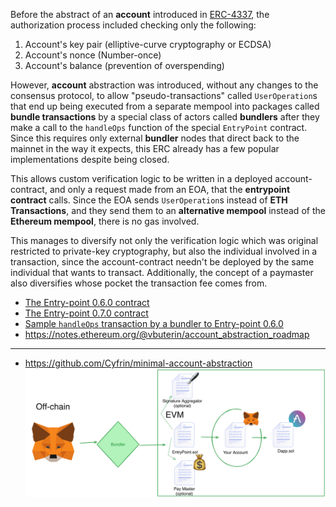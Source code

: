 
Before the abstract of an __account__ introduced in [ERC-4337](https://eips.ethereum.org/EIPS/eip-4337), the authorization process included checking only the following:
1. Account's key pair (elliptive-curve cryptography or ECDSA)
2. Account's nonce (Number-once)
3. Account's balance (prevention of overspending)


However, __account__ abstraction was introduced, without any changes to the consensus protocol, to allow "pseudo-transactions" called `UserOperation`s that end up being executed from a separate mempool into packages called __bundle transactions__ by a special class of actors called __bundlers__ after they make a call to the `handleOps` function of the special `EntryPoint` contract. Since this requires only external **bundler** nodes that direct back to the mainnet in the way it expects, this ERC already has a few popular implementations despite being closed.

This allows custom verification logic to be written in a deployed account-contract, and only a request made from an EOA, that the **entrypoint contract** calls. Since the EOA sends `UserOperation`s instead of **ETH Transactions**, and they send them to an **alternative mempool** instead of the **Ethereum mempool**, there is no gas involved.

This manages to diversify not only the verification logic which was original restricted to private-key cryptography, but also the individual involved in a transaction, since the account-contract needn't be deployed by the same individual that wants to transact. Additionally, the concept of a paymaster also diversifies whose pocket the transaction fee comes from.


- [The Entry-point 0.6.0 contract](https://etherscan.io/address/0x5FF137D4b0FDCD49DcA30c7CF57E578a026d2789)
- [The Entry-point 0.7.0 contract](https://etherscan.io/address/0x0000000071727de22e5e9d8baf0edac6f37da032)
- [Sample `handleOps` transaction by a bundler to Entry-point 0.6.0](https://etherscan.io/tx/0xf8f53d3f79e15c81c5af5e55bbc590facb7a0f4c66d3f30ecee9f8449f532798)
- <https://notes.ethereum.org/@vbuterin/account_abstraction_roadmap>

---

- <https://github.com/Cyfrin/minimal-account-abstraction>
![Actors involved in Account Abstraction](https://raw.githubusercontent.com/Cyfrin/minimal-account-abstraction/refs/heads/main/img/ethereum/account-abstraction.png)


